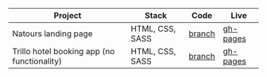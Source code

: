 | Project | Stack | Code | Live |
| --- | --- | --- | --- |
| Natours landing page| HTML, CSS, SASS | [branch](https://github.com/DmitriyIshchenko/courses/tree/natours-project) | [gh-pages](https://dmitriyishchenko.github.io/courses/Natours/) |
| Trillo hotel booking app (no functionality)| HTML, CSS, SASS | [branch](https://github.com/DmitriyIshchenko/courses/tree/trillo-project/Trillo)| [gh-pages](https://dmitriyishchenko.github.io/courses/Trillo/)